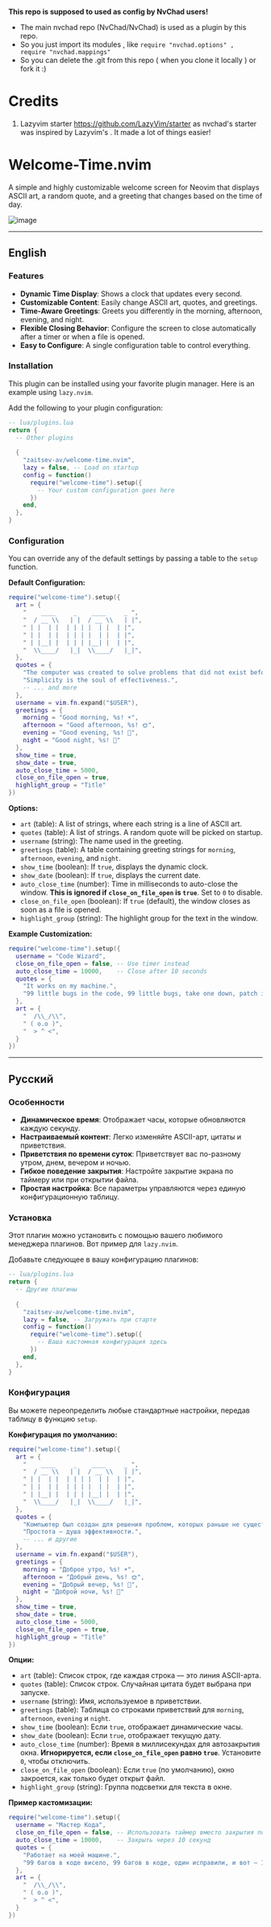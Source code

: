 **This repo is supposed to used as config by NvChad users!**

- The main nvchad repo (NvChad/NvChad) is used as a plugin by this repo.
- So you just import its modules , like `require "nvchad.options" , require "nvchad.mappings"`
- So you can delete the .git from this repo ( when you clone it locally ) or fork it :)

# Credits

1) Lazyvim starter https://github.com/LazyVim/starter as nvchad's starter was inspired by Lazyvim's . It made a lot of things easier!

# Welcome-Time.nvim

A simple and highly customizable welcome screen for Neovim that displays ASCII art, a random quote, and a greeting that changes based on the time of day.

![image](https://github.com/user-attachments/assets/2f16a1b2-2900-47b8-a764-a7fd1ab837f4)


---

## English

### Features

-   **Dynamic Time Display**: Shows a clock that updates every second.
-   **Customizable Content**: Easily change ASCII art, quotes, and greetings.
-   **Time-Aware Greetings**: Greets you differently in the morning, afternoon, evening, and night.
-   **Flexible Closing Behavior**: Configure the screen to close automatically after a timer or when a file is opened.
-   **Easy to Configure**: A single configuration table to control everything.

### Installation

This plugin can be installed using your favorite plugin manager. Here is an example using `lazy.nvim`.

Add the following to your plugin configuration:

```lua
-- lua/plugins.lua
return {
  -- Other plugins
  
  {
    "zaitsev-av/welcome-time.nvim",
    lazy = false, -- Load on startup
    config = function()
      require("welcome-time").setup({
        -- Your custom configuration goes here
      })
    end,
  },
}
```
### Configuration

You can override any of the default settings by passing a table to the `setup` function.

**Default Configuration:**
```lua
require("welcome-time").setup({
  art = {
    "    ____     _    ____     _ ",
    "  / __ \\   | |  / __ \\   | |",
    " | |  | |  | | | |  | |  | |",
    " | |  | |  | | | |  | |  | |",
    " | |__| |  | | | |__| |  | |",
    "  \\____/   |_|  \\____/   |_|",
  },
  quotes = {
    "The computer was created to solve problems that did not exist before.",
    "Simplicity is the soul of effectiveness.",
    -- ... and more
  },
  username = vim.fn.expand("$USER"),
  greetings = {
    morning = "Good morning, %s! ☀️",
    afternoon = "Good afternoon, %s! 🌞",
    evening = "Good evening, %s! 🌆",
    night = "Good night, %s! 🌙"
  },
  show_time = true,
  show_date = true,
  auto_close_time = 5000,
  close_on_file_open = true,
  highlight_group = "Title"
})
```

**Options:**
-   `art` (table): A list of strings, where each string is a line of ASCII art.
-   `quotes` (table): A list of strings. A random quote will be picked on startup.
-   `username` (string): The name used in the greeting.
-   `greetings` (table): A table containing greeting strings for `morning`, `afternoon`, `evening`, and `night`.
-   `show_time` (boolean): If `true`, displays the dynamic clock.
-   `show_date` (boolean): If `true`, displays the current date.
-   `auto_close_time` (number): Time in milliseconds to auto-close the window. **This is ignored if `close_on_file_open` is `true`**. Set to `0` to disable.
-   `close_on_file_open` (boolean): If `true` (default), the window closes as soon as a file is opened.
-   `highlight_group` (string): The highlight group for the text in the window.

**Example Customization:**
```lua
require("welcome-time").setup({
  username = "Code Wizard",
  close_on_file_open = false, -- Use timer instead
  auto_close_time = 10000,    -- Close after 10 seconds
  quotes = {
    "It works on my machine.",
    "99 little bugs in the code, 99 little bugs, take one down, patch it around, 127 little bugs in the code."
  },
  art = {
    "  /\\_/\\",
    " ( o.o )",
    "  > ^ <",
  }
})
```
---

## Русский

### Особенности

-   **Динамическое время**: Отображает часы, которые обновляются каждую секунду.
-   **Настраиваемый контент**: Легко изменяйте ASCII-арт, цитаты и приветствия.
-   **Приветствия по времени суток**: Приветствует вас по-разному утром, днем, вечером и ночью.
-   **Гибкое поведение закрытия**: Настройте закрытие экрана по таймеру или при открытии файла.
-   **Простая настройка**: Все параметры управляются через единую конфигурационную таблицу.

### Установка

Этот плагин можно установить с помощью вашего любимого менеджера плагинов. Вот пример для `lazy.nvim`.

Добавьте следующее в вашу конфигурацию плагинов:

```lua
-- lua/plugins.lua
return {
  -- Другие плагины
  
  {
    "zaitsev-av/welcome-time.nvim",
    lazy = false, -- Загружать при старте
    config = function()
      require("welcome-time").setup({
        -- Ваша кастомная конфигурация здесь
      })
    end,
  },
}
```
### Конфигурация

Вы можете переопределить любые стандартные настройки, передав таблицу в функцию `setup`.

**Конфигурация по умолчанию:**
```lua
require("welcome-time").setup({
  art = {
    "    ____     _    ____     _ ",
    "  / __ \\   | |  / __ \\   | |",
    " | |  | |  | | | |  | |  | |",
    " | |  | |  | | | |  | |  | |",
    " | |__| |  | | | |__| |  | |",
    "  \\____/   |_|  \\____/   |_|",
  },
  quotes = {
    "Компьютер был создан для решения проблем, которых раньше не существовало.",
    "Простота — душа эффективности.",
    -- ... и другие
  },
  username = vim.fn.expand("$USER"),
  greetings = {
    morning = "Доброе утро, %s! ☀️",
    afternoon = "Добрый день, %s! 🌞",
    evening = "Добрый вечер, %s! 🌆",
    night = "Доброй ночи, %s! 🌙"
  },
  show_time = true,
  show_date = true,
  auto_close_time = 5000,
  close_on_file_open = true,
  highlight_group = "Title"
})
```

**Опции:**
-   `art` (table): Список строк, где каждая строка — это линия ASCII-арта.
-   `quotes` (table): Список строк. Случайная цитата будет выбрана при запуске.
-   `username` (string): Имя, используемое в приветствии.
-   `greetings` (table): Таблица со строками приветствий для `morning`, `afternoon`, `evening` и `night`.
-   `show_time` (boolean): Если `true`, отображает динамические часы.
-   `show_date` (boolean): Если `true`, отображает текущую дату.
-   `auto_close_time` (number): Время в миллисекундах для автозакрытия окна. **Игнорируется, если `close_on_file_open` равно `true`**. Установите `0`, чтобы отключить.
-   `close_on_file_open` (boolean): Если `true` (по умолчанию), окно закроется, как только будет открыт файл.
-   `highlight_group` (string): Группа подсветки для текста в окне.

**Пример кастомизации:**
```lua
require("welcome-time").setup({
  username = "Мастер Кода",
  close_on_file_open = false, -- Использовать таймер вместо закрытия по файлу
  auto_close_time = 10000,    -- Закрыть через 10 секунд
  quotes = {
    "Работает на моей машине.",
    "99 багов в коде висело, 99 багов в коде, один исправили, и вот — 127 багов в коде."
  },
  art = {
    "  /\\_/\\",
    " ( o.o )",
    "  > ^ <",
  }
})
```
